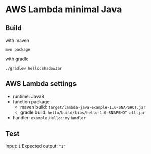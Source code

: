 # AWS Lambda minimal Java

## Build

with maven
```
mvn package
```

with gradle
```
./gradlew hello:shadowJar
```

## AWS Lambda settings

- runtime: Java8
- function package
  - maven build: `target/lambda-java-example-1.0-SNAPSHOT.jar`
  - gradle build: `hello/build/libs/hello-1.0-SNAPSHOT-all.jar`
- handler: `example.Hello::myHandler`

## Test

Input: `1`
Expected output: `"1"`
